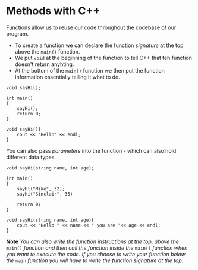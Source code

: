 # Methods with C++ #

Functions allow us to reuse our code throughout the codebase of our program.

- To create a function we can declare the function *signature* at the top above the `main()` function.  
- We put `void` at the beginning of the function to tell C++ that teh function doesn't return anyhting.
- At the bottom of the `main()` function we then put the function information essentially telling it what to do.

```
void sayHi();

int main()
{
    sayHi();
    return 0;
}

void sayHi(){
    cout << "Hello" << endl;
}
```

You can also pass *parameters* into the function - which can also hold different data types.
```
void sayHi(string name, int age);

int main()
{
    sayHi("Mike", 32);
    sayhi("Sinclair", 35)
    
    return 0;
}

void sayHi(string name, int age){
    cout << "Hello " << name << " you are "<< age << endl; 
}
```

**Note**
*You can also write the function instructions at the top, above the* `main()` *function and then call the function inside the* `main()` *function when you want to execute the code.  If you choose to write your function below the* `main` *function you will have to write the function signature at the top.*
